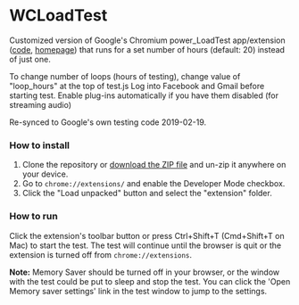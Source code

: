 # WCLoadTest

Customized version of Google's Chromium power_LoadTest app/extension ([code](https://chromium.googlesource.com/chromiumos/third_party/autotest/+/HEAD/client/site_tests/power_LoadTest), [homepage](http://www.chromium.org/chromium-os/testing/power-testing)) that runs for a set number of hours (default: 20) instead of just one.

To change number of loops (hours of testing), change value of "loop_hours" at the top of test.js
Log into Facebook and Gmail before starting test. 
Enable plug-ins automatically if you have them disabled (for streaming audio)

Re-synced to Google's own testing code 2019-02-19.

### How to install

1. Clone the repository or [download the ZIP file](archive/refs/heads/main.zip) and un-zip it anywhere on your device.
2. Go to `chrome://extensions/` and enable the Developer Mode checkbox.
3. Click the "Load unpacked" button and select the "extension" folder.

### How to run

Click the extension's toolbar button or press Ctrl+Shift+T (Cmd+Shift+T on Mac) to start the test. The test will continue until the browser is quit or the extension is turned off from `chrome://extensions`.

**Note:** Memory Saver should be turned off in your browser, or the window with the test could be put to sleep and stop the test. You can click the 'Open Memory saver settings' link in the test window to jump to the settings.